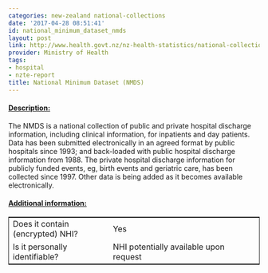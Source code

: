 ```yaml
---
categories: new-zealand national-collections
date: '2017-04-28 08:51:41'
id: national_minimum_dataset_nmds
layout: post
link: http://www.health.govt.nz/nz-health-statistics/national-collections-and-surveys/collections/national-minimum-dataset-hospital-events
provider: Ministry of Health
tags:
- hospital
- nzte-report
title: National Minimum Dataset (NMDS)
---
```



 <h4> <u>Description:</u> </h4>
The NMDS is a national collection of public and private hospital discharge information, including clinical information, for inpatients and day patients.
Data has been submitted electronically in an agreed format by public hospitals since 1993; and back-loaded with public hospital discharge information from 1988.
The private hospital discharge information for publicly funded events, eg, birth events and geriatric care, has been collected since 1997. Other data is being added as it becomes available electronically.

 <h4> <u>Additional information:</u> </h4>
 <table style="border: 1px solid">
 <tr> <td width="40%"> Does it contain (encrypted) NHI? </td> <td>Yes</td> </tr>
 <tr> <td width="40%"> Is it personally identifiable? </td> <td>NHI potentially available upon request</td> </tr>
 </table>